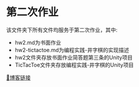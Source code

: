 # 第二次作业

该文件夹下所有文件均服务于第二次作业，其中:
- hw2.md为书面作业
- hw2-tictactoe.md为编程实践-井字棋的实现描述
- hw2文件夹存放书面作业简答题第三条的Unity项目
- TicTacToe文件夹存放编程实践-井字棋的Unity项目

[🔗博客链接](https://www.yuque.com/pijiuwujializijun/acorbw/gubg81)
